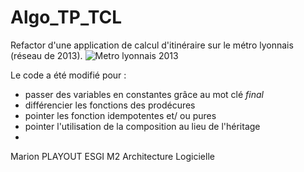 # Algo_TP_TCL

Refactor d'une application de calcul d'itinéraire sur le métro lyonnais (réseau de 2013).
![Metro lyonnais 2013](src/main/resources/com/playout/tpfinalalgo/images/planMetroTCL.png)

Le code a été modifié pour : 
- passer des variables en constantes grâce au mot clé *final*
- différencier les fonctions des prodécures
- pointer les fonction idempotentes et/ ou pures
- pointer l'utilisation de la composition au lieu de l'héritage
- 
Marion PLAYOUT ESGI M2 Architecture Logicielle
